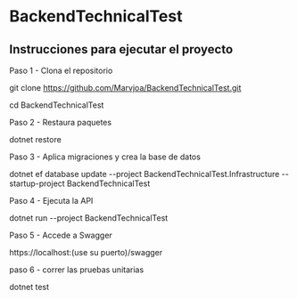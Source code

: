# BackendTechnicalTest

## Instrucciones para ejecutar el proyecto

Paso 1 - Clona el repositorio

git clone https://github.com/Marvjoa/BackendTechnicalTest.git

cd BackendTechnicalTest

Paso 2 - Restaura paquetes

dotnet restore

Paso 3 - Aplica migraciones y crea la base de datos

dotnet ef database update --project BackendTechnicalTest.Infrastructure --startup-project BackendTechnicalTest

Paso 4 - Ejecuta la API

dotnet run --project BackendTechnicalTest

Paso 5 - Accede a Swagger

https://localhost:(use su puerto)/swagger

paso 6 - correr las pruebas unitarias

dotnet test
